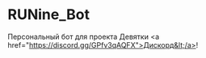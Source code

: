 # RUNine_Bot
Персональный бот для проекта Девятки &lt;a href="https://discord.gg/GPfv3qAQFX">Дискорд&lt;/a>!
